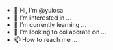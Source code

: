 - 👋 Hi, I’m @yuiosa
- 👀 I’m interested in ...
- 🌱 I’m currently learning ...
- 💞️ I’m looking to collaborate on ...
- 📫 How to reach me ...

<!---
yuiosa/yuiosa is a ✨ special ✨ repository because its `README.md` (this file) appears on your GitHub profile.
You can click the Preview link to take a look at your changes.
--->

